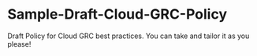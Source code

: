 # Sample-Draft-Cloud-GRC-Policy
Draft Policy for Cloud GRC best practices. You can take and tailor it as you please!
